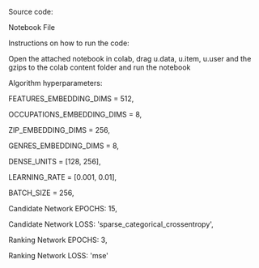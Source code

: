 Source code: 

Notebook File


Instructions on how to run the code: 

Open the attached notebook in colab, drag u.data, u.item, u.user and the gzips to the colab content folder and run the notebook


Algorithm hyperparameters: 

FEATURES_EMBEDDING_DIMS = 512,

OCCUPATIONS_EMBEDDING_DIMS = 8,

ZIP_EMBEDDING_DIMS = 256,

GENRES_EMBEDDING_DIMS = 8,

DENSE_UNITS = [128, 256],

LEARNING_RATE = [0.001, 0.01],

BATCH_SIZE = 256,

Candidate Network EPOCHS: 15,

Candidate Network LOSS: 'sparse_categorical_crossentropy',

Ranking Network EPOCHS: 3,

Ranking Network LOSS: 'mse'
